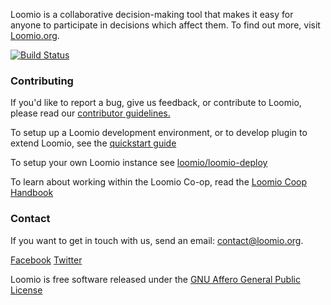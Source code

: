 Loomio is a collaborative decision-making tool that makes it easy for anyone to participate in decisions which affect them. To find out more, visit [Loomio.org](https://www.loomio.org).

[![Build Status](https://travis-ci.com/loomio/loomio.svg?branch=master)](https://travis-ci.org/loomio/loomio)

### Contributing

If you'd like to report a bug, give us feedback, or contribute to Loomio, please read our [contributor guidelines.](https://github.com/loomio/loomio/blob/master/CONTRIBUTING.md)

To setup up a Loomio development environment, or to develop plugin to extend Loomio, see the [quickstart guide](https://help.loomio.org/en/dev_manual/setup_dev_environment/)

To setup your own Loomio instance see [loomio/loomio-deploy](https://github.com/loomio/loomio-deploy)

To learn about working within the Loomio Co-op, read the [Loomio Coop Handbook](https://github.com/loomio/loomio-coop-handbook)

### Contact

If you want to get in touch with us, send an email: [contact@loomio.org](mailto:contact@loomio.org).

[Facebook](https://facebook.com/Loomio) [Twitter](https://twitter.com/Loomio)

Loomio is free software released under the [GNU Affero General Public License](LICENSE.txt)

